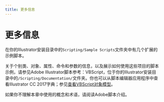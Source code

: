 ```yaml
---
title: 更多信息
---
```

# 更多信息

在你的Illustrator安装目录中的`Scripting/Sample Scripts`文件夹中有几个扩展的示例脚本。

关于个别类、对象、属性、命令和参数的信息，以及展示如何使用这些项目的脚本示例，请参见Adobe Illustrator脚本参考：VBScript，位于你的Illustrator安装目录中的`/Scripting/Documentation/`文件夹。你也可以从脚本编辑器应用程序中查看Illustrator CC 2017字典；参见[查看VBScript对象模型](../../introduction/viewingTheObjectModel#viewing-the-vbscript-object-model)。

如果你不理解本章中使用的概念和术语，请阅读Adobe脚本介绍。
